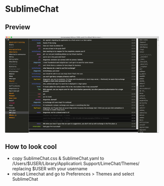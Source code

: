 # SublimeChat

## Preview
![Preview](preview.png)

## How to look cool
- copy SublimeChat.css & SublimeChat.yaml to /Users/$USER/Library/Application\ Support/LimeChat/Themes/ replacing $USER with your username
- reload Limechat and go to Preferences > Themes and select SublimeChat
